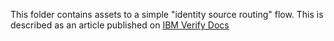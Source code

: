 This folder contains assets to a simple "identity source routing" flow. This is described as an article published on [IBM Verify Docs](https://docs.verify.ibm.com)
